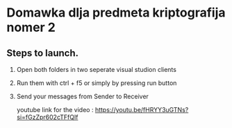 # Domawka dlja predmeta kriptografija nomer 2 

## Steps to launch.

1. Open both folders in two seperate visual studion clients
2. Run them with ctrl + f5 or simply by pressing run button
3. Send your messages from Sender to Receiver

   youtube link for the video : https://youtu.be/fHRYY3uGTNs?si=fGzZpr602cTFfQlf
